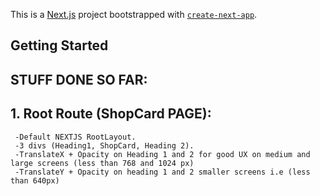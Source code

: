 This is a [Next.js](https://nextjs.org) project bootstrapped with [`create-next-app`](https://nextjs.org/docs/app/api-reference/cli/create-next-app).

## Getting Started

## STUFF DONE SO FAR:

  ## 1. Root Route (ShopCard PAGE):
     -Default NEXTJS RootLayout.
     -3 divs (Heading1, ShopCard, Heading 2).
     -TranslateX + Opacity on Heading 1 and 2 for good UX on medium and large screens (less than 768 and 1024 px)
     -TranslateY + Opacity on heading 1 and 2 smaller screens i.e (less than 640px)
